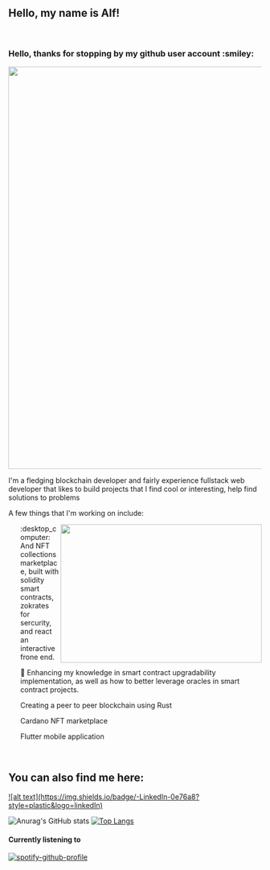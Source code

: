 
<h2> Hello, my name is Alf!</h2>

<br/>

<h3> Hello, thanks for stopping by my github user account :smiley: </h3>

<img align="center" width=800 src="https://github-profile-trophy.vercel.app/?username=FentonA&column=8&theme=dracula&no-frame=true&no-bd=true"/>
 
I'm a fledging blockchain developer and fairly experience fullstack web developer that likes to build projects that I find cool or interesting, help find solutions to problems

A few things that I'm working on include:

<div  style=display:inlineFlex;>
<img align="right" height="275" width="400" alt="" src="https://user-images.githubusercontent.com/46092106/180619229-e966adb1-d6e0-4758-b16e-d453524e14c1.gif" />


  <ol>:desktop_computer: And NFT collections marketplace, built with solidity smart contracts, zokrates for sercurity, and react an interactive frone end. </ol>
  <ol>🌱 Enhancing my knowledge in smart contract upgradability implementation, as well as how to better leverage oracles in smart contract projects. </ol>
  <ol> Creating a peer to peer blockchain using Rust</ol>
  <ol> Cardano NFT marketplace</ol>
  <ol> Flutter mobile application</ol>

</div>
 
 <br/> 
 
 <h2> You can also find me here:</h2>
<a href='https://www.linkedin.com/in/alf-fenton-baab27110/'>![alt text](https://img.shields.io/badge/-LinkedIn-0e76a8?style=plastic&logo=linkedIn)</a>


![Anurag's GitHub stats](https://github-readme-stats.vercel.app/api?username=fentona&theme=dracula&hide=contribs) [![Top Langs](https://github-readme-stats.vercel.app/api/top-langs/?username=fentona&layout=compact&theme=dracula)](https://github.com/anuraghazra/github-readme-stats)

<h4> Currently listening to </h4>

[![spotify-github-profile](https://spotify-github-profile.vercel.app/api/view?uid=mrchips7&cover_image=true&theme=default&bar_color=469faf&bar_color_cover=true)](https://spotify-github-profile.vercel.app/api/view?uid=mrchips7&redirect=true)


